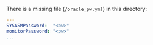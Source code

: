 There is a missing file (`/oracle_pw.yml`) in this directory:
```yml
---
SYSASMPassword:  "<pw>"
monitorPassword: "<pw>"
...
```
